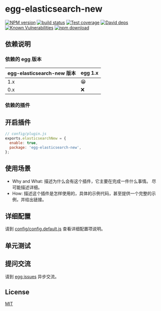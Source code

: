# egg-elasticsearch-new

[![NPM version][npm-image]][npm-url]
[![build status][travis-image]][travis-url]
[![Test coverage][codecov-image]][codecov-url]
[![David deps][david-image]][david-url]
[![Known Vulnerabilities][snyk-image]][snyk-url]
[![npm download][download-image]][download-url]

[npm-image]: https://img.shields.io/npm/v/egg-elasticsearch-new.svg?style=flat-square
[npm-url]: https://npmjs.org/package/egg-elasticsearch-new
[travis-image]: https://img.shields.io/travis/eggjs/egg-elasticsearch-new.svg?style=flat-square
[travis-url]: https://travis-ci.org/eggjs/egg-elasticsearch-new
[codecov-image]: https://img.shields.io/codecov/c/github/eggjs/egg-elasticsearch-new.svg?style=flat-square
[codecov-url]: https://codecov.io/github/eggjs/egg-elasticsearch-new?branch=master
[david-image]: https://img.shields.io/david/eggjs/egg-elasticsearch-new.svg?style=flat-square
[david-url]: https://david-dm.org/eggjs/egg-elasticsearch-new
[snyk-image]: https://snyk.io/test/npm/egg-elasticsearch-new/badge.svg?style=flat-square
[snyk-url]: https://snyk.io/test/npm/egg-elasticsearch-new
[download-image]: https://img.shields.io/npm/dm/egg-elasticsearch-new.svg?style=flat-square
[download-url]: https://npmjs.org/package/egg-elasticsearch-new

<!--
Description here.
-->

## 依赖说明

### 依赖的 egg 版本

egg-elasticsearch-new 版本 | egg 1.x
--- | ---
1.x | 😁
0.x | ❌

### 依赖的插件
<!--

如果有依赖其它插件，请在这里特别说明。如

- security
- multipart

-->

## 开启插件

```js
// config/plugin.js
exports.elasticsearchNew = {
  enable: true,
  package: 'egg-elasticsearch-new',
};
```

## 使用场景

- Why and What: 描述为什么会有这个插件，它主要在完成一件什么事情。
尽可能描述详细。
- How: 描述这个插件是怎样使用的，具体的示例代码，甚至提供一个完整的示例，并给出链接。

## 详细配置

请到 [config/config.default.js](config/config.default.js) 查看详细配置项说明。

## 单元测试

<!-- 描述如何在单元测试中使用此插件，例如 schedule 如何触发。无则省略。-->

## 提问交流

请到 [egg issues](https://github.com/eggjs/egg/issues) 异步交流。

## License

[MIT](LICENSE)
